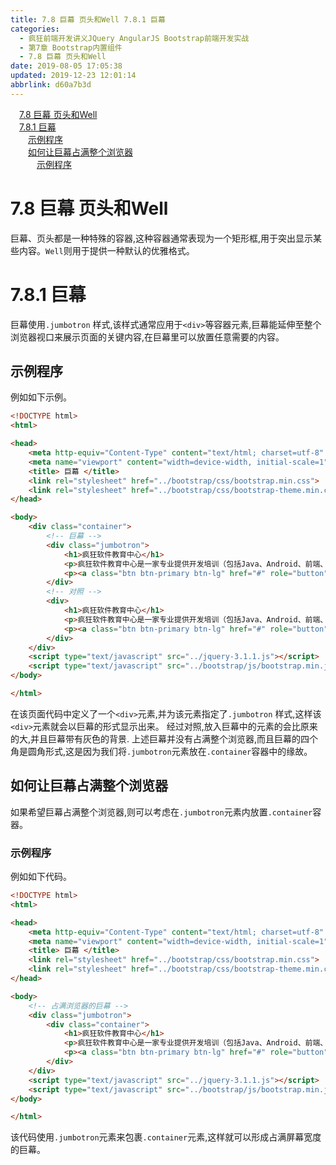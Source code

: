 ```yaml
---
title: 7.8 巨幕 页头和Well 7.8.1 巨幕
categories: 
  - 疯狂前端开发讲义JQuery AngularJS Bootstrap前端开发实战
  - 第7章 Bootstrap内置组件
  - 7.8 巨幕 页头和Well
date: 2019-08-05 17:05:38
updated: 2019-12-23 12:01:14
abbrlink: d60a7b3d
---
```

<div id='my_toc'><a href="/JavaReadingNotes/d60a7b3d/#7-8-巨幕-页头和Well" class="header_1">7.8 巨幕 页头和Well</a>&nbsp;<br><a href="/JavaReadingNotes/d60a7b3d/#7-8-1-巨幕" class="header_1">7.8.1 巨幕</a>&nbsp;<br><a href="/JavaReadingNotes/d60a7b3d/#示例程序" class="header_2">示例程序</a>&nbsp;<br><a href="/JavaReadingNotes/d60a7b3d/#如何让巨幕占满整个浏览器" class="header_2">如何让巨幕占满整个浏览器</a>&nbsp;<br><a href="/JavaReadingNotes/d60a7b3d/#示例程序" class="header_3">示例程序</a>&nbsp;<br></div>
<style>.header_1{margin-left: 1em;}.header_2{margin-left: 2em;}.header_3{margin-left: 3em;}.header_4{margin-left: 4em;}.header_5{margin-left: 5em;}.header_6{margin-left: 6em;}</style>
<!--more-->
<script>if (navigator.platform.search('arm')==-1){document.getElementById('my_toc').style.display = 'none';}var e,p = document.getElementsByTagName('p');while (p.length>0) {e = p[0];e.parentElement.removeChild(e);}</script>

<!--end-->
# 7.8 巨幕 页头和Well #
巨幕、页头都是一种特殊的容器,这种容器通常表现为一个矩形框,用于突出显示某些内容。`Well`则用于提供一种默认的优雅格式。
# 7.8.1 巨幕 #
巨幕使用`.jumbotron` 样式,该样式通常应用于`<div>`等容器元素,巨幕能延伸至整个浏览器视口来展示页面的关键内容,在巨幕里可以放置任意需要的内容。
## 示例程序 ##
例如如下示例。
```html
<!DOCTYPE html>
<html>

<head>
    <meta http-equiv="Content-Type" content="text/html; charset=utf-8" />
    <meta name="viewport" content="width=device-width, initial-scale=1">
    <title> 巨幕 </title>
    <link rel="stylesheet" href="../bootstrap/css/bootstrap.min.css">
    <link rel="stylesheet" href="../bootstrap/css/bootstrap-theme.min.css">
</head>

<body>
    <div class="container">
        <!-- 巨幕 -->
        <div class="jumbotron">
            <h1>疯狂软件教育中心</h1>
            <p>疯狂软件教育中心是一家专业提供开发培训（包括Java、Android、前端、iOS等课程）的培训机构。</p>
            <p><a class="btn btn-primary btn-lg" href="#" role="button">了解更多</a></p>
        </div>
        <!-- 对照 -->
        <div>
            <h1>疯狂软件教育中心</h1>
            <p>疯狂软件教育中心是一家专业提供开发培训（包括Java、Android、前端、iOS等课程）的培训机构。</p>
            <p><a class="btn btn-primary btn-lg" href="#" role="button">了解更多</a></p>
        </div>
    </div>
    <script type="text/javascript" src="../jquery-3.1.1.js"></script>
    <script type="text/javascript" src="../bootstrap/js/bootstrap.min.js"></script>
</body>

</html>
```
在该页面代码中定义了一个`<div>`元素,并为该元素指定了`.jumbotron` 样式,这样该`<div>`元素就会以巨幕的形式显示出来。
经过对照,放入巨幕中的元素的会比原来的大,并且巨幕带有灰色的背景.
上述巨幕并没有占满整个浏览器,而且巨幕的四个角是圆角形式,这是因为我们将`.jumbotron`元素放在`.container`容器中的缘故。
## 如何让巨幕占满整个浏览器 ##
如果希望巨幕占满整个浏览器,则可以考虑在`.jumbotron`元素内放置`.container`容器。
### 示例程序 ###
例如如下代码。
```html
<!DOCTYPE html>
<html>

<head>
    <meta http-equiv="Content-Type" content="text/html; charset=utf-8" />
    <meta name="viewport" content="width=device-width, initial-scale=1">
    <title> 巨幕 </title>
    <link rel="stylesheet" href="../bootstrap/css/bootstrap.min.css">
    <link rel="stylesheet" href="../bootstrap/css/bootstrap-theme.min.css">
</head>

<body>
    <!-- 占满浏览器的巨幕 -->
    <div class="jumbotron">
        <div class="container">
            <h1>疯狂软件教育中心</h1>
            <p>疯狂软件教育中心是一家专业提供开发培训（包括Java、Android、前端、iOS等课程）的培训机构。</p>
            <p><a class="btn btn-primary btn-lg" href="#" role="button">了解更多</a></p>
        </div>
    </div>
    <script type="text/javascript" src="../jquery-3.1.1.js"></script>
    <script type="text/javascript" src="../bootstrap/js/bootstrap.min.js"></script>
</body>

</html>
```
该代码使用`.jumbotron`元素来包裹`.container`元素,这样就可以形成占满屏幕宽度的巨幕。

